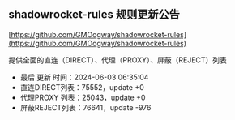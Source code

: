 ## shadowrocket-rules 规则更新公告

[https://github.com/GMOogway/shadowrocket-rules](https://github.com/GMOogway/shadowrocket-rules)

提供全面的直连（DIRECT）、代理（PROXY）、屏蔽（REJECT）列表
- 最后 更新 时间：2024-06-03 06:35:04
- 直连DIRECT列表：75552，update +0
- 代理PROXY 列表：25043，update +0
- 屏蔽REJECT列表：76641，update -976